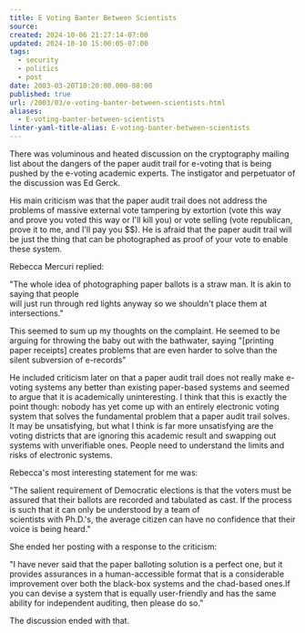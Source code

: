 ```yaml
---
title: E Voting Banter Between Scientists
source: 
created: 2024-10-06 21:27:14-07:00
updated: 2024-10-10 15:00:05-07:00
tags:
  - security
  - politics
  - post
date: 2003-03-20T10:20:00.000-08:00
published: true
url: /2003/03/e-voting-banter-between-scientists.html
aliases:
  - E-voting-banter-between-scientists
linter-yaml-title-alias: E-voting-banter-between-scientists
---
```



There was voluminous and heated discussion on the cryptography mailing list about the dangers of the paper audit trail for e-voting that is being pushed by the e-voting academic experts. The instigator and perpetuator of the discussion was Ed Gerck.  
  
His main criticism was that the paper audit trail does not address the problems of massive external vote tampering by extortion (vote this way and prove you voted this way or I'll kill you) or vote selling (vote republican, prove it to me, and I'll pay you $$). He is afraid that the paper audit trail will be just the thing that can be photographed as proof of your vote to enable these system.  
  
Rebecca Mercuri replied:  
  
"The whole idea of photographing paper ballots is a straw man. It is akin to saying that people  
will just run through red lights anyway so we shouldn't place them at intersections."  
  
This seemed to sum up my thoughts on the complaint. He seemed to be arguing for throwing the baby out with the bathwater, saying "\[printing paper receipts\] creates problems that are even harder to solve than the silent subversion of e-records"  
  
He included criticism later on that a paper audit trail does not really make e-voting systems any better than existing paper-based systems and seemed to argue that it is academically uninteresting. I think that this is exactly the point though: nobody has yet come up with an entirely electronic voting system that solves the fundamental problem that a paper audit trail solves. It may be unsatisfying, but what I think is far more unsatisfying are the voting districts that are ignoring this academic result and swapping out systems with unverifiable ones. People need to understand the limits and risks of electronic systems.  
  
Rebecca's most interesting statement for me was:  
  
"The salient requirement of Democratic elections is that the voters must be assured that their ballots are recorded and tabulated as cast. If the process is such that it can only be understood by a team of  
scientists with Ph.D.'s, the average citizen can have no confidence that their voice is being heard."  
  
She ended her posting with a response to the criticism:  
  
"I have never said that the paper balloting solution is a perfect one, but it provides assurances in a human-accessible format that is a considerable improvement over both the black-box systems and the chad-based ones.If you can devise a system that is equally user-friendly and has the same ability for independent auditing, then please do so."  
  
The discussion ended with that.